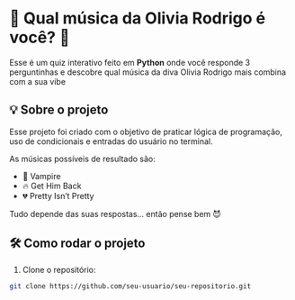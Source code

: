# 🎤 Qual música da Olivia Rodrigo é você? 💜

Esse é um quiz interativo feito em **Python** onde você responde 3 perguntinhas e descobre qual música da diva Olivia Rodrigo mais combina com a sua vibe 

## 💡 Sobre o projeto

Esse projeto foi criado com o objetivo de praticar lógica de programação, uso de condicionais e entradas do usuário no terminal.

As músicas possíveis de resultado são:
- 🦇 Vampire  
- 🔥 Get Him Back  
- 💔 Pretty Isn’t Pretty  

Tudo depende das suas respostas… então pense bem 😈

## 🛠️ Como rodar o projeto

1. Clone o repositório:
```bash
git clone https://github.com/seu-usuario/seu-repositorio.git
